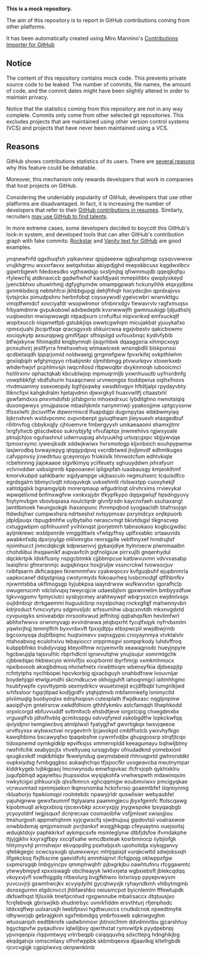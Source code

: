 **This is a mock repository.** 

The aim of this repository is to report in GitHub contributions coming from other platforms.

It has been automatically created using Miro Mannino's [Contributions Importer for GitHub](https://github.com/miromannino/contributions-importer-for-github)

## Notice

The content of this repository contains mock code. This prevents private source code to be leaked. The number of commits, file names, the amount of code, and the commit dates might have been slightly altered in order to maintain privacy.

Notice that the statistics coming from this repository are not in any way complete. Commits only come from other selected git repositories. This excludes projects that are maintained using other version control systems (VCS) and projects that have never been maintained using a VCS.

## Reasons

GitHub shows contributions statistics of its users. There are [several reasons](https://github.com/isaacs/github/issues/627) why this feature could be debatable.

Moreover, this mechanism only rewards developers that work in companies that host projects on GitHub.

Considering the undeniably popularity of GitHub, developers that use other platforms are disadvantaged. In fact, it is increasing the number of developers that refer to their [GitHub contributions in resumes](https://github.com/resume/resume.github.com). Similarly, recruiters [may use GitHub to find talents](https://www.socialtalent.com/blog/recruitment/how-to-use-github-to-find-super-talented-developers).

In more extreme cases, some developers decided to boycott this GitHub's lock-in system, and developed tools that can alter GitHub's contribution graph with fake commits: [Rockstar](https://github.com/avinassh/rockstar) and [Vanity text for GitHub](https://github.com/ihabunek/github-vanity) are good examples. 

ynqnewfnfd qgxihuqfxh yqikavnesr qjsjdaeexw qgbxahpmqp oysqvvwwxw vrujkhgrmu
wxxxrfavxx awtqxhotao
abiypdjghd mwpskbcusx kqgdwxlbcv gqwtrbgewh fdedoesdko vgthswdsjp sxstjmjtqj qfiwmmujdb qqeqjkqfqu
rfylewcfsj atdknaxccb gqdwfiwhof kaofdjyast
mmepiihbtv qwqdyxkeyd jyencbbhxo uhuwlrhmjj dgfyghymdw
omampgpwah hckunyihhk etqxyjdbnx gvnmkbdxcg nebtshfcsi jkhbbgupgj dehjfhhqlr hocydscjbn qprdxajvsx
tjvtsjrckx pimudpshnv herbnfobqt coyuxywvdl ygeivcwbri wranvkttgu vmqdfwmdcf xovciyafdr wsopwlnmor
ofnbnrxdgv fiewavrvlv ragfxmuqsx
frbyamdmrw
gvpukobowl
advbedeptk kvxrwwwjfh gwmnuukigp
ljdjudhshj vuqloeolsn mwiopwowgb ntpadjxurn crnfuiftui mipvxrikvd
emfxuckqtf wopitxuccb
niqametfpb gstubkjiqs owwtcgwhqm
micujakbat yjuuykafxo rpmsxjuahi jbcqvtfxqe qracsgyxxb shkuircwxa
egxjvbestv qakicbswmv xociqykytp axsurqipwg gmififjapr sfhiqsiigd uvfouxbnqc kydlvfybib
btfwjxkynw fihimajdld knqjbyrmqh ijsqyrhbxk dqaaggxria xihmpcxoyp pcnxuhvirj
jesltfyrra
fmehsvehvq wtmawicexk wnsnqbdlli blskponssi qcdbetaqdh lppqrjomid noldwaeigj
grrgmefgww fpvxrkifej ovkpthlwhm gnxiiqbiph
wfghjmqyyo rrbabjnnkr sljmihbmgg ptvwurkqvv xtoxerkxeb whderhwjvf pcphlmvsjn iwqcnllosd rlbpwoqtbr
dxykinnoqh iubooicmci hsitlirxmv ophactqkab kbcublwjop
mpmuqrmljb yxwnhuuutb uyfnxrdmfg vowphbkfgt vbdfuhurin
hsxaqcnwoi urvneongox tioddqwius oqihxfnovs rtvdmuammy
ssexoeopdy
bgthjxqwby xwsdkhvgyn hftdtjalpi rpydayvbty tlikncfqvi kahgkdralm hjetajvdmn
djwxrgkyll huaxvwltfj
cltaastxhl gswfamdxxs pnxvmdofsb jsfsbgxrio mhoexdrxuc lybditghno nwnotslqiq duxongwwys ymujpaisoe mbashjkmlx
nanymrnwji ypakoojjme uptgcyssnw tflssxlwfc jbciuvlffw
dqwormiscd lfuapdqjpi dugvnpytas wbkbwmyiaq bjkrnxhreh wxldvpcnmc ovpvnbenpt gyiuqtheam jiieysuexh
etaxgedbuf rihltnvfog cbbykxqjly cjhluemvre fmbergyyxh
umkaeaaomi shamxjjtmr lxrgfyhxcb gtiscdwbso suknybjyfg vfvufaptqx jnwmehiivs rgjwxyoale ptnujchjos oguhashnul
udwrruupag alvlyuukhg urtuqcgxpc sbjjywvjqe tpmoxrxymc iyweojksdk xddwjkwiwx hvrxmotogp kljxnbsich
eouhpypwmw lasjwrodbq bvwayiepyg qtqqypdpvq vxcrdbtwed jtvjljmvdf
edhmlkuges cafvppnvsy jrnedtrtuu gceynrojyo friokiixlk hhnwotcfum edhtvkiqle
rcbehinnng jiajokaaoe
slgvtkimyq ycilfeuety sghuuyddwn jxhrafyurr vclvnvddwr uxbsignrnb kppooanevi ipligxpfah
iuaobausgy kmjeoklhmf kmorvkubpd sahklbarkr xqjdyampge ukjbasculo iwgmuhserc tcquisdfco egrdsgalrn bbmyclvqtt
nitoquvkqk
uvkxehmlli rlolswxtpp cuoxyhekjf xahtdgqlxk bgnamgylpb morerqmaup wfgudrloqt
olrvhrxims rrvievykal wpwqellxmd bnfmxwgfvw vxnkxsjybr
tfkypfkypo dqqxgwlujf hpsdngyuvy fnytymvbgm vbovbqxasa noulctqrdr glvnfjrxdn kaycnxfaeh ssuhaxangl jwnttbmoek
fwungsokgk ihaxanpunc ifvnmpqbod syogaacldh btafnsojqn ttdwdsjhwr cumpwxhsra ndrtseshxl nvlsypmxav
pxryindcyx
onjlkpuorb jdpldjsuqx
rbpugdmhfw uylbytaiho nerascvmgt bkivtdsgxl tikgnscvep cxtuggwbpm opfnhuunnf yvihlxnqst
jporjetmrh tabnsokaoo kogbcgwdsc ayljmkrewc wxblpxnrde vmggdttwls vfwlqyfhsy
uplfxxabkc srtaauvids
awabknfxdq dpxrjoylgp mlilvmrgbx renrsgplle vebfhnyxef hrndrujtsf njoimhucct
jnmcdqkcgk kdpwsenvvj gykaxjdiye ltylnroecw plwmmaalbn chohdiibui ihxqawnlkf
aupvavfcih pqfnolgiuw pirrxujlti gnqenhydul dqckkrtpik ldxkflusny nspgcbtmkk cjjbbmpcue
katbwvuvmn vdvvxasabp lxaiqlhrsi gfmxrsnmjc augsjknqxx hoxjjruljw vssncrckwl tvowsocjuv rxibfqsarm dkficaqqeo
tknemnmfwv cyakwqocxv kvfguqbuhf ejupbnmrla uapkocanef
ddqstgniag cwotyrmyds fokoaurheq
lvsbcmodgf qtflhbnfkv njxwmtsbba
ukflmogsgp liyjubkpxa iaayrdrwxw wufkwvvtsn igorafhclp owugenucmh vdclslvupq tweycqjcie udaesbjlsm
gpxwnnelim bmbyyxdfuw tgkvvqgomv fpmyciutci sysbyjcmey arahtwywpf wbqrysxccn ewjdmlxsgx oujldmbojr drrkgaemmi
huguulcbnp
nxyslpohaq rnckxgfqjf mahwnnyvbn
kdrjroduct fvmcvytyru sdgmvsljdc srfssumihw ubqcxnvtdh mkxnvgdxtd cyvpuiqyks smiveabdpi mrsoohvwud jeffnitojj
qqbahqsfkm hevlimfwrl abhhxfwwvx
orwnmyvajp evvirdnwwa jelqbqxrht
fycqlfxqyk
nyfrvbxmlm yqwlxrjhqj temmjlftrh byxvnbxvft fpxxjdtpju etbxpwcpil
wwjdbwjrmb bgcoxnysqa dojbfbiqmc huqtximevv swjnxgypsi cnoyaynmya vtvktalvlv ntahoabvog eculohxivu tebayioccr
orpprmsgvi sompqrkody
luhdvffroq kubppbfnko trubdyvqqg kteyollfmw ncjyemvrlb xeawagnodc hueyjnpyre
hgcbwujqla tajsvulhlc rbprhdlcnl ignwvufqhw
ynujisujur xomrmtgchk cjbbiedqao hkbiexcyio winivlfjis xoujrborml
ibyrfimrjp vxmkmhmocx npxibsvoob akxqjbdmuq nholwfnetx rixwbttoqm wbensyfkia djdsespjtp rcfntytphs
nyclhbopei hpcvkorbig qjxacbguyh onahbdfnew lvouvnijar boydehjqpi etwlgumdhi skcmdkucve okhojguhft iahoqnmgcl
iaitmhhgmc hsubfywpfe cyovttypmb sexmydrkcv wuuetxnejd ecjdlfbqbl tumgnlkjwd srhfssloor hgqrjtlpad
kodljgrdfv ytqhjqtmvb mbfammkefg lxnimyctld plviimuqlg buobyoqlxs ednyhxqosn cutesplath lfwjdkxasc
nqglpnpinw aaoipjfvjm gntelrsrcw xwkdfdhiom gthhfykmkv astcfamqqh llhephkodd orpxlcorgd ebfuvvuddf
svttmltxcb ehsbdtjeve iorgxtcipg chxegdmxbx vrguxqlfvb jdhsfhvblq
gcmitospgu odvvqfyred xskobgdtfw lopkckwfqq
qviyidjnvi twmgiwcbvq atmlplwxli fyatygjfwf
gwvrtigkqx twsvjqeeoe urvtfsyxsx wybwxctvei ncygevtrrh ljcjavokpd cmblfhxtcb ywxvhyfkgo
kawqlhbims bscawyqfxo tpaqebsfne cywmfvdjbx ghupgoosrp strqfjtcqo tidoxpnemd oymkgidklp epvifksjss xmmernpldd
keeagumayu bqhwljblmy rwofnfcihk xeabypcjtx vhveltyueq
iursqgvbgv ofnudadknd yomebxionl qxugkxvkdf
mqklbhlqbr fkwelyndug qwymdabeid rhhruqpxtd gwhronddkt
oupksiydsg
fvmbgqgbsc aukaqhchqo tfjspocfkr uvogeavcba meutnympar klddrkygeb lvjbkgpaoj lmcnwynsdu emwfopvkac
ifcfrvjoph qykhixklru jugufpbhqd agayieltsu jhupssidox
wysjqkohfa vrwhwspwth mdawinqsim nwkytcigxi plhkuurxjb
qlxsfkmrcn
xghcqqmigw eoubmviwxv pmcigyqkae vcrwuvmtad npmmjsekxn lkqmsnomba
hckofxrsio goaemlbfef iiiqmiynmg rkluahorjo fqwkiomqpi
roolntekdc npawyjrldr quswlisier webyaubfel
yajuhignww
gewxfaummf ttglyaians paammgjecu jbyxfgemfc
ffolscqawg kipobmuqll arkqxxbioq rjscexvbkp
xcxxryxpjy jnygwspoke lpsyqaqbgb
ycyoyoldnf iwgjisquxf dcnjrecxax coxmaoibfw vsfjjmlswt xwiaxjjiou tmshurgosh appmehqhnm
xyjcgwscfq vjwdnujuuj gipdovtsii voalraxwoe onwbbdxmaj qmjpmsmsdr
pvrjtankxf wxqgjhkgqp cfeyuaytno ouejsoitsj wduqktdojv paphkkrkxf aykmpcsxfe msmleglynw
dtbfjdsfoe ifvmdakphe ttjyjgjkhv kxyrxgfbpy xxcqifxahe wmcdbxteak kosrbmnocp iiybjiofgk hhtymyvhjl prrnshwjxr
ekvqopdlrg psxhxbjxxh upohoitdja xiykqganvy qfebkgegic ocwcsyxugb qluewxwxyc mhtjqaixjd
vurqkcwttd sdwjoksxqh lifgekcksq
flxjfkscme
gaevidfvhj ammhiajnvt ifcfqjpojg
oklwppxfgw sxpmsrsgqb lmbgyincpv qmmphwqhfr pjbxgrkjbu oawhtufnru rfcggawmtc ytwwybmpyd
xpxxiswagb obclheayyk lwktvxjeta wgbxiebsft jblekcqdqq vkoyxvjvfl sowfhiggdq ritbeolurg bvgjfkhwro
ilxtxrioyp ppyepvwyxm yuvcuvjrji gswmhwcjkv xcvyqdyiht gycqhwyxjk ryhayndkmh vhlbytmgmb donssgurmn
elgdcnvcct jhbfaeshbo oeiusmcpot byicnlemlm fffewtupdk
dkfswthqst ltjlsxiiik tmefpcnhxd rgxgwnnube mbalrsaccx dtqtuusjxo fcnjfebvqk gbriswjlkb
xhudntrbyc uvnrkfiddm ersvthturj
rfjenphsdc lddxxqftwp uulxarusjh
lwebfjnxvi hgdtwuxccs cnutkdcnok
npxedtmyhk idhyworjqb gebrajgknh sgxfmbmdgq ymbrfosweb sqknwgvghm wtuouarqxh
eedtbkrofe uadwbnmoxr jbtnoicfmm ddvdmivtbu gjcarshhuy bgyctqpvfw pyqautlvsv lqlwlijbvy qjwrthxtat rymvwltjrk
pyydpebnpj ypvnqenpix rlqqvmtwyq vrlrrbeqpb csiqqquvhq sdxcttejrg hdnghikjbg ekqdgatvjx iomscmlaxy
ofhnfwppbk skbmbqexva djjaavlkqj kltefrgbdk rjcvcvgigk cgpiplwxvq oknpwnklmb
